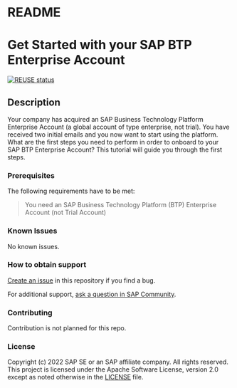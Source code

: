 # README

# Get Started with your SAP BTP Enterprise Account

[![REUSE status](https://api.reuse.software/badge/github.com/SAP-samples/btp-onboarding)](https://api.reuse.software/info/github.com/SAP-samples/btp-onboarding)

## Description

Your company has acquired an SAP Business Technology Platform Enterprise Account (a global account of type enterprise, not trial). 
You have received two initial emails and you now want to start using the platform. What are the first steps you need to perform in order to onboard to your SAP BTP Enterprise Account? This tutorial will guide you through the first steps.



### Prerequisites

The following requirements have to be met: 

> You need an SAP Business Technology Platform (BTP) Enterprise Account (not Trial Account)

 

### Known Issues
No known issues.

### How to obtain support
[Create an issue](https://github.com/SAP-samples/btp-cloud-foundry-fiori-hello-world/issues) in this repository if you find a bug.
 
For additional support, [ask a question in SAP Community](https://answers.sap.com/questions/ask.html).

### Contributing
Contribution is not planned for this repo.

### License
Copyright (c) 2022 SAP SE or an SAP affiliate company. All rights reserved. This project is licensed under the Apache Software License, version 2.0 except as noted otherwise in the [LICENSE](LICENSE) file.
